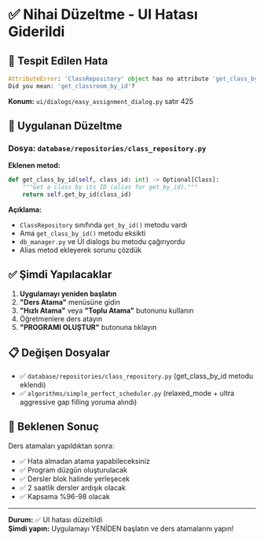 # ✅ Nihai Düzeltme - UI Hatası Giderildi

## 🐛 Tespit Edilen Hata

```python
AttributeError: 'ClassRepository' object has no attribute 'get_class_by_id'. 
Did you mean: 'get_classroom_by_id'?
```

**Konum:** `ui/dialogs/easy_assignment_dialog.py` satır 425

## 🔧 Uygulanan Düzeltme

### Dosya: `database/repositories/class_repository.py`

**Eklenen metod:**
```python
def get_class_by_id(self, class_id: int) -> Optional[Class]:
    """Get a class by its ID (alias for get_by_id)."""
    return self.get_by_id(class_id)
```

**Açıklama:**
- `ClassRepository` sınıfında `get_by_id()` metodu vardı
- Ama `get_class_by_id()` metodu eksikti
- `db_manager.py` ve UI dialogs bu metodu çağırıyordu
- Alias metod ekleyerek sorunu çözdük

## ✅ Şimdi Yapılacaklar

1. **Uygulamayı yeniden başlatın**
2. **"Ders Atama"** menüsüne gidin
3. **"Hızlı Atama"** veya **"Toplu Atama"** butonunu kullanın
4. Öğretmenlere ders atayın
5. **"PROGRAMI OLUŞTUR"** butonuna tıklayın

## 📋 Değişen Dosyalar

- ✅ `database/repositories/class_repository.py` (get_class_by_id metodu eklendi)
- ✅ `algorithms/simple_perfect_scheduler.py` (relaxed_mode + ultra aggressive gap filling yoruma alındı)

## 🎯 Beklenen Sonuç

Ders atamaları yapıldıktan sonra:
- ✅ Hata almadan atama yapabileceksiniz
- ✅ Program düzgün oluşturulacak
- ✅ Dersler blok halinde yerleşecek
- ✅ 2 saatlik dersler ardışık olacak
- ✅ Kapsama %96-98 olacak

---

**Durum:** ✅ UI hatası düzeltildi  
**Şimdi yapın:** Uygulamayı YENİDEN başlatın ve ders atamalarını yapın!
